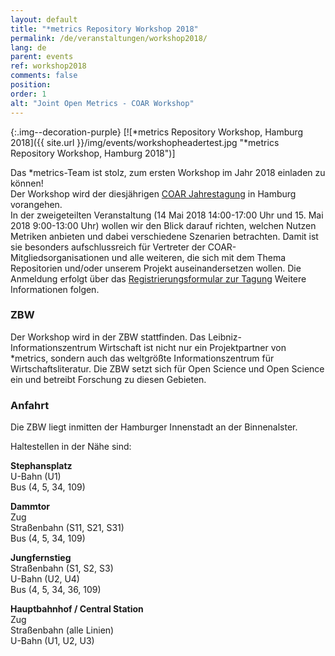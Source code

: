 ```yaml
---
layout: default
title: "*metrics Repository Workshop 2018"
permalink: /de/veranstaltungen/workshop2018/
lang: de
parent: events
ref: workshop2018
comments: false
position:
order: 1
alt: "Joint Open Metrics - COAR Workshop"
---
```

<!-- Start editing content here-->


<!-- Header test--> 
<div class="row">
<div class="columns medium-6" markdown="1">
{:.img--decoration-purple}
[![*metrics Repository Workshop, Hamburg 2018]({{ site.url }}/img/events/workshopheadertest.jpg "*metrics Repository Workshop, Hamburg 2018")]
</div>   
</div>


Das \*metrics-Team ist stolz, zum ersten Workshop im Jahr 2018 einladen zu können!  
Der Workshop wird der diesjährigen [COAR Jahrestagung](https://www.coar-repositories.org/community/coar-annual-meeting-2018/) in Hamburg vorangehen.  
In der zweigeteilten Veranstaltung (14 Mai 2018 14:00-17:00 Uhr und 15. Mai 2018 9:00-13:00 Uhr)
wollen wir den Blick darauf richten, welchen Nutzen Metriken anbieten und dabei verschiedene Szenarien betrachten.
Damit ist sie besonders aufschlussreich für Vertreter der COAR-Mitgliedsorganisationen und alle weiteren, die sich mit dem Thema
Repositorien und/oder unserem Projekt auseinandersetzen wollen. Die Anmeldung erfolgt über das [Registrierungsformular zur Tagung](https://www.coar-repositories.org/community/coar-annual-meeting-2018/registration/) 
Weitere Informationen folgen.  
  
### ZBW  
Der Workshop wird in der ZBW stattfinden. Das Leibniz-Informationszentrum Wirtschaft ist nicht nur ein Projektpartner
von \*metrics, sondern auch das weltgrößte Informationszentrum für Wirtschaftsliteratur. Die ZBW setzt sich für Open Science
und Open Science ein und betreibt Forschung zu diesen Gebieten.  
  
### Anfahrt  
Die ZBW liegt inmitten der Hamburger Innenstadt an der Binnenalster.  
  
<!-- insert Map here-->
  
Haltestellen in der Nähe sind:  
  
**Stephansplatz**  
U-Bahn (U1)  
Bus (4, 5, 34, 109)  
  
**Dammtor**  
Zug  
Straßenbahn (S11, S21, S31)  
Bus (4, 5, 34, 109)  
  
**Jungfernstieg**  
Straßenbahn (S1, S2, S3)  
U-Bahn (U2, U4)  
Bus (4, 5, 34, 36, 109)  
  
**Hauptbahnhof / Central Station**  
Zug  
Straßenbahn (alle Linien)  
U-Bahn (U1, U2, U3)  
